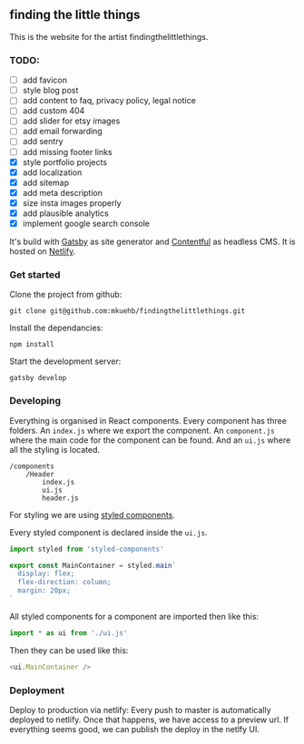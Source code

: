 ## finding the little things

This is the website for the artist findingthelittlethings.

### TODO:

- [ ] add favicon
- [ ] style blog post
- [ ] add content to faq, privacy policy, legal notice
- [ ] add custom 404
- [ ] add slider for etsy images
- [ ] add email forwarding
- [ ] add sentry
- [ ] add missing footer links
- [x] style portfolio projects
- [x] add localization
- [x] add sitemap
- [x] add meta description
- [x] size insta images properly
- [x] add plausible analytics
- [x] implement google search console

It's build with [Gatsby](https://www.gatsbyjs.com/) as site generator and [Contentful](https://www.contentful.com/) as headless CMS. It is hosted on [Netlify](https://www.netlify.com/).

### Get started

Clone the project from github:

```
git clone git@github.com:mkuehb/findingthelittlethings.git
```

Install the dependancies:

```
npm install
```

Start the development server:

```
gatsby develop
```

### Developing

Everything is organised in React components. Every component has three folders. An `index.js` where we export the component. An `component.js` where the main code for the component can be found. And an `ui.js` where all the styling is located.

```
/components
    /Header
        index.js
        ui.js
        header.js
```

For styling we are using [styled components](https://styled-components.com/).

Every styled component is declared inside the `ui.js`.

```javascript
import styled from 'styled-components'

export const MainContainer = styled.main`
  display: flex;
  flex-direction: column;
  margin: 20px;
`
```

All styled components for a component are imported then like this:

```javascript
import * as ui from './ui.js'
```

Then they can be used like this:

```javascript
<ui.MainContainer />
```

### Deployment

Deploy to production via netlify: Every push to master is automatically deployed to netlify. Once that happens, we have access to a preview url. If everything seems good, we can publish the deploy in the netlfy UI.
